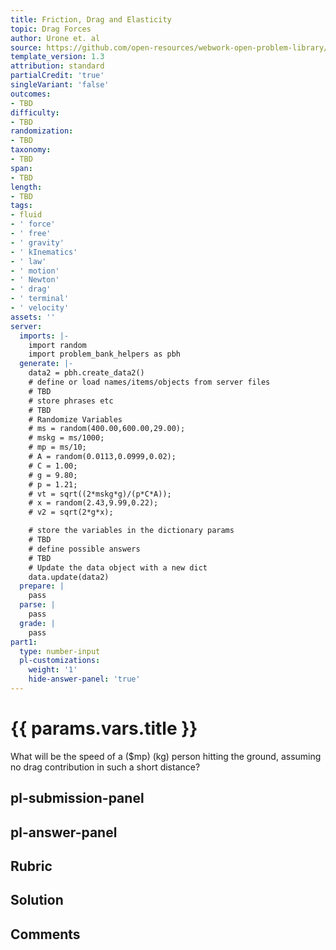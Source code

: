 ```yaml
---
title: Friction, Drag and Elasticity
topic: Drag Forces
author: Urone et. al
source: https://github.com/open-resources/webwork-open-problem-library/tree/master/Contrib/BrockPhysics/College_Physics_Urone/5.Friction_Drag_and_Elasticity/5-02.Drag_Forces/NU_U17_05_02_003.pg
template_version: 1.3
attribution: standard
partialCredit: 'true'
singleVariant: 'false'
outcomes:
- TBD
difficulty:
- TBD
randomization:
- TBD
taxonomy:
- TBD
span:
- TBD
length:
- TBD
tags:
- fluid
- ' force'
- ' free'
- ' gravity'
- ' kInematics'
- ' law'
- ' motion'
- ' Newton'
- ' drag'
- ' terminal'
- ' velocity'
assets: ''
server:
  imports: |-
    import random
    import problem_bank_helpers as pbh
  generate: |-
    data2 = pbh.create_data2()
    # define or load names/items/objects from server files
    # TBD
    # store phrases etc
    # TBD
    # Randomize Variables
    # ms = random(400.00,600.00,29.00);
    # mskg = ms/1000;
    # mp = ms/10;
    # A = random(0.0113,0.0999,0.02);
    # C = 1.00;
    # g = 9.80;
    # p = 1.21;
    # vt = sqrt((2*mskg*g)/(p*C*A));
    # x = random(2.43,9.99,0.22);
    # v2 = sqrt(2*g*x);

    # store the variables in the dictionary params
    # TBD
    # define possible answers
    # TBD
    # Update the data object with a new dict
    data.update(data2)
  prepare: |
    pass
  parse: |
    pass
  grade: |
    pass
part1:
  type: number-input
  pl-customizations:
    weight: '1'
    hide-answer-panel: 'true'
---
```


# {{ params.vars.title }} 


What will be the speed of a ($mp) (kg) person hitting the ground, assuming no drag contribution in such a short distance?


## pl-submission-panel 


## pl-answer-panel 


## Rubric 


## Solution 


## Comments 


